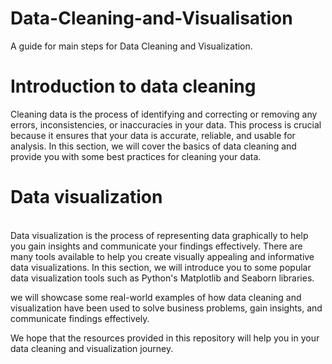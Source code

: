 # Data-Cleaning-and-Visualisation
A guide for main steps for Data Cleaning and Visualization.
<br>
<h1>Introduction to data cleaning</h1>
Cleaning data is the process of identifying and correcting or removing any errors, inconsistencies, or inaccuracies in your data. This process is crucial because it ensures that your data is accurate, reliable, and usable for analysis. In this section, we will cover the basics of data cleaning and provide you with some best practices for cleaning your data.

<h1>Data visualization</h1>
<br>
Data visualization is the process of representing data graphically to help you gain insights and communicate your findings effectively.
There are many tools available to help you create visually appealing and informative data visualizations. In this section, we will introduce you to some popular data visualization tools such as Python's Matplotlib and Seaborn libraries.

we will showcase some real-world examples of how data cleaning and visualization have been used to solve business problems, gain insights, and communicate findings effectively.

We hope that the resources provided in this repository will help you in your data cleaning and visualization journey.
